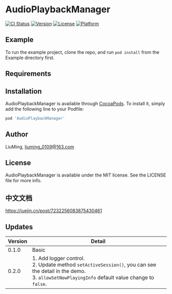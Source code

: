 # AudioPlaybackManager

[![CI Status](https://img.shields.io/travis/LiuMing/AudioPlaybackManager.svg?style=flat)](https://travis-ci.org/LiuMing/AudioPlaybackManager)
[![Version](https://img.shields.io/cocoapods/v/AudioPlaybackManager.svg?style=flat)](https://cocoapods.org/pods/AudioPlaybackManager)
[![License](https://img.shields.io/cocoapods/l/AudioPlaybackManager.svg?style=flat)](https://cocoapods.org/pods/AudioPlaybackManager)
[![Platform](https://img.shields.io/cocoapods/p/AudioPlaybackManager.svg?style=flat)](https://cocoapods.org/pods/AudioPlaybackManager)

## Example

To run the example project, clone the repo, and run `pod install` from the Example directory first.

## Requirements

## Installation

AudioPlaybackManager is available through [CocoaPods](https://cocoapods.org). To install
it, simply add the following line to your Podfile:

```ruby
pod 'AudioPlaybackManager'
```

## Author

LiuMing, liuming_0109@163.com

## License

AudioPlaybackManager is available under the MIT license. See the LICENSE file for more info.

## 中文文档

https://juejin.cn/post/7232256083875430461

## Updates

| Version | Detail                                                       |
| ------- | ------------------------------------------------------------ |
| 0.1.0   | Basic                                                        |
| 0.2.0   | 1. Add logger control.<br />2. Update method `setActiveSession()`, you can see the detail in the demo. <br />3. `allowSetNowPlayingInfo` default value change to `false`. |
